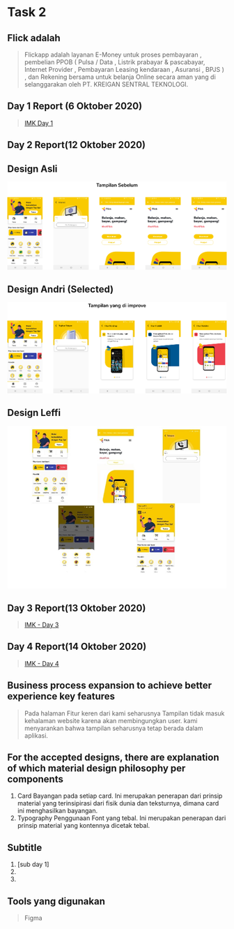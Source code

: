# Task 2
## Flick adalah 
>Flickapp adalah layanan E-Money untuk proses pembayaran , pembelian PPOB ( Pulsa / Data , Listrik prabayar & pascabayar, Internet Provider , Pembayaran Leasing kendaraan , Asuransi , BPJS ) , dan Rekening bersama untuk belanja Online secara aman yang di selanggarakan oleh PT. KREIGAN SENTRAL TEKNOLOGI.

## Day 1 Report (6 Oktober 2020)
>[IMK Day 1](https://youtu.be/v1pScGoJL4E)

## Day 2 Report(12 Oktober 2020)

## Design Asli
![sebelum](design_raw/Tampilansebelum.png)

## Design Andri (Selected)
![andri](design_andri/keseluruhanandri.png)

## Design Leffi
![leffi](design_leffi/keseluruhanleffi.jpeg)

## Day 3 Report(13 Oktober 2020)
>[IMK - Day 3](https://youtu.be/MW0XDeTnOLY)

## Day 4 Report(14 Oktober 2020)
>[IMK - Day 4](https://youtu.be/1lK126OtSyA)

## Business process expansion to achieve better experience key features
>Pada halaman Fitur keren dari kami seharusnya Tampilan tidak masuk kehalaman website karena akan membingungkan user. kami menyarankan 
bahwa tampilan seharusnya tetap berada dalam aplikasi.

## For the accepted designs, there are explanation of which material design philosophy per components
1. Card
Bayangan pada setiap card.
Ini merupakan penerapan dari prinsip material yang terinsipirasi dari fisik dunia dan teksturnya, dimana card ini menghasilkan bayangan.
2. Typography
Penggunaan Font yang tebal.
Ini merupakan penerapan dari prinsip material yang kontennya dicetak tebal.

## Subtitle
1. [sub day 1]
2.
3.

## Tools yang digunakan
>Figma
